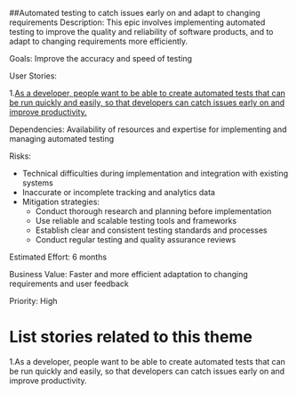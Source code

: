 ##Automated testing to catch issues early on and adapt to changing requirements
Description: This epic involves implementing automated testing to improve the quality and reliability of software products, and to adapt to changing requirements more efficiently.

Goals: Improve the accuracy and speed of testing

User Stories: 

1.[As a developer, people want to be able to create automated tests that can be run quickly and easily, so that developers can catch issues early on and improve productivity.](https://github.com/EDS435/mywebclass-agile-docs/blob/main/documentation/templates/theme/initiatives/epics/stories/story_3.md)

Dependencies: Availability of resources and expertise for implementing and managing automated testing

Risks: 
- Technical difficulties during implementation and integration with existing systems
- Inaccurate or incomplete tracking and analytics data
- Mitigation strategies:
  - Conduct thorough research and planning before implementation 
  - Use reliable and scalable testing tools and frameworks 
  - Establish clear and consistent testing standards and processes 
  - Conduct regular testing and quality assurance reviews

Estimated Effort: 6 months

Business Value: Faster and more efficient adaptation to changing requirements and user feedback

Priority: High

# List stories related to this theme

1.As a developer, people want to be able to create automated tests that can be run quickly and easily, so that developers can catch issues early on and improve productivity.

